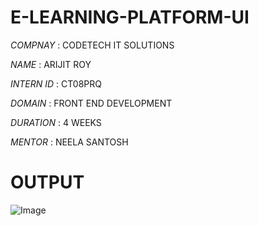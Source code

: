 # E-LEARNING-PLATFORM-UI

*COMPNAY* : CODETECH IT SOLUTIONS

*NAME* : ARIJIT ROY

*INTERN ID* : CT08PRQ

*DOMAIN* : FRONT END DEVELOPMENT

*DURATION* : 4 WEEKS

*MENTOR* : NEELA SANTOSH

# OUTPUT

![Image](https://github.com/user-attachments/assets/4696087f-790f-46ea-b576-7a7e37724c00)
